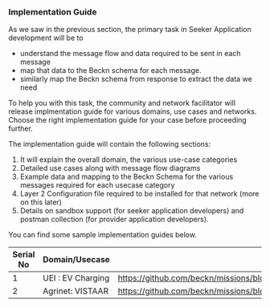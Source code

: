 ### Implementation Guide

As we saw in the previous section, the primary task in Seeker Application development will be to

- understand the message flow and data required to be sent in each message
- map that data to the Beckn schema for each message.
- similarly map the Beckn schema from response to extract the data we need

To help you with this task, the community and network facilitator will release implmentation guide for various domains, use cases and networks. Choose the right implementation guide for your case before proceeding further.

The implementation guide will contain the following sections:

1. It will explain the overall domain, the various use-case categories
2. Detailed use cases along with message flow diagrams
3. Example data and mapping to the Beckn Schema for the various messages required for each usecase category
4. Layer 2 Configuration file required to be installed for that network (more on this later)
5. Details on sandbox support (for seeker application developers) and postman collection (for provider application developers).

You can find some sample implementation guides below. 

| Serial No     | Domain/Usecase | Link to Guide      |
|---------------|----------------|--------------------|
| 1 | UEI : EV Charging  | https://github.com/beckn/missions/blob/main/UEI/implementation_guide_charging.md      |
| 2 | Agrinet: VISTAAR  |  https://github.com/beckn/missions/blob/main/VISTAAR/implementation_guide_knowledge_advisory.md    |


